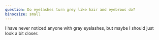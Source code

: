 ```yaml
---
question: Do eyelashes turn grey like hair and eyebrows do?
binocsize: small
---
```


I have never noticed anyone with gray eyelashes, but maybe I should just look a bit closer.
